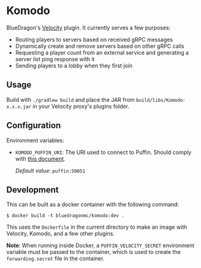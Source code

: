 # Komodo
BlueDragon's [Velocity](https://velocitypowered.com/) plugin. It currently serves a few purposes:
- Routing players to servers based on received gRPC messages
- Dynamically create and remove servers based on other gRPC calls
- Requesting a player count from an external service and generating a server list ping response with it
- Sending players to a lobby when they first join

## Usage
Build with `./gradlew build` and place the JAR from `build/libs/Komodo-x.x.x.jar` in your Velocity proxy's plugins folder.

## Configuration
Environment variables:
- `KOMODO_PUFFIN_URI`: The URI used to connect to Puffin. Should comply with [this document](https://grpc.io/docs/guides/custom-name-resolution/).
  
  *Default value*: `puffin:50051`

## Development
This can be built as a docker container with the following command:
```shell
$ docker build -t bluedragonmc/komodo:dev .
```
This uses the `Dockerfile` in the current directory to make an image with Velocity, Komodo, and a few other plugins.

**Note**: When running inside Docker, a `PUFFIN_VELOCITY_SECRET` environment variable must be passed to the container, which is used to create the `forwarding.secret` file in the container.
